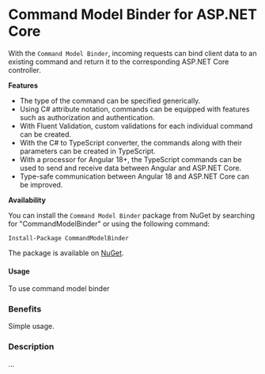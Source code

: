 ﻿Command Model Binder for ASP.NET Core
=============================

With the `Command Model Binder`, incoming requests can bind client data to an existing command and return it to the corresponding ASP.NET Core controller.


**Features**

* The type of the command can be specified generically.
* Using C# attribute notation, commands can be equipped with features such as authorization and authentication.
* With Fluent Validation, custom validations for each individual command can be created.
* With the C# to TypeScript converter, the commands along with their parameters can be created in TypeScript.
* With a processor for Angular 18+, the TypeScript commands can be used to send and receive data between Angular and ASP.NET Core.
* Type-safe communication between Angular 18 and ASP.NET Core can be improved.

**Availability**

You can install the `Command Model Binder` package from NuGet by searching for "CommandModelBinder" or using the following command:



```
Install-Package CommandModelBinder

```

The package is available on [NuGet]((https://www.nuget.org/packages/CommandModelBinder/0.0.1)).

#### Usage
To use command model binder <insert here>

### Benefits
Simple usage. <insert here>

### Description
...
<insert here>
